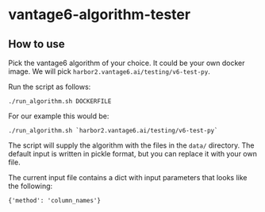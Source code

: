 # vantage6-algorithm-tester
## How to use
Pick the vantage6 algorithm of your choice. It could be your own docker image. We will pick 
`harbor2.vantage6.ai/testing/v6-test-py`.

Run the script as follows:
```shell
./run_algorithm.sh DOCKERFILE
```

For our example this would be:
```shell
./run_algorithm.sh `harbor2.vantage6.ai/testing/v6-test-py`
```

The script will supply the algorithm with the files in the `data/` directory. The default input 
is written in pickle format, but you can replace it with your own file.

The current input file contains a dict with input parameters that looks like the following:
```shell
{'method': 'column_names'}
```